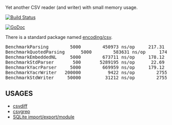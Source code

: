Yet another CSV reader (and writer) with small memory usage.

[![Build Status][1]][2]

[1]: https://secure.travis-ci.org/gwenn/yacr.png
[2]: http://www.travis-ci.org/gwenn/yacr

[![GoDoc](https://godoc.org/github.com/gwenn/yacr?status.png)](https://godoc.org/github.com/gwenn/yacr)

There is a standard package named [encoding/csv](http://tip.golang.org/pkg/encoding/csv/).

<pre>
BenchmarkParsing	    5000	    450973 ns/op	 217.31 MB/s	    4288 B/op	       5 allocs/op
BenchmarkQuotedParsing	    5000	    583631 ns/op	 174.77 MB/s	    4288 B/op	       5 allocs/op
BenchmarkEmbeddedNL	    5000	    673711 ns/op	 178.12 MB/s	    4288 B/op	       5 allocs/op
BenchmarkStdParser	     500	   5289195 ns/op	  22.69 MB/s	  625129 B/op	   16036 allocs/op
BenchmarkYacrParser	    5000	    669959 ns/op	 179.12 MB/s	    4288 B/op	       5 allocs/op
BenchmarkYacrWriter	  200000	      9422 ns/op	    2755 B/op	       0 allocs/op
BenchmarkStdWriter	   50000	     31212 ns/op	    2755 B/op	       0 allocs/op
</pre>

USAGES
------
* [csvdiff](https://github.com/gwenn/csvdiff)
* [csvgrep](https://github.com/gwenn/csvgrep)
* [SQLite import/export/module](https://github.com/gwenn/gosqlite/blob/master/csv.go)